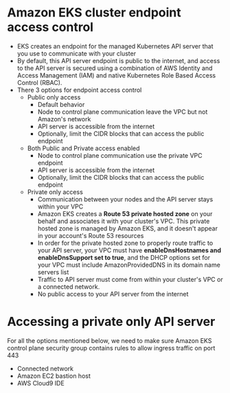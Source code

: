 # Amazon EKS cluster endpoint access control
- EKS creates an endpoint for the managed Kubernetes API server that you use to communicate with your cluster
- By default, this API server endpoint is public to the internet, and access to the API server is secured using a combination of AWS Identity and Access Management (IAM) and native Kubernetes Role Based Access Control (RBAC).
- There 3 options for endpoint access control
    - Public only access
        - Default behavior
        - Node to control plane communication leave the VPC but not Amazon's network
        - API server is accessible from the internet
        - Optionally, limit the CIDR blocks that can access the public endpoint
    - Both Public and Private access enabled
        - Node to control plane communication use the private VPC endpoint
        - API server is accessible from the internet
        - Optionally, limit the CIDR blocks that can access the public endpoint
    - Private only access
        - Communication between your nodes and the API server stays within your VPC
        - Amazon EKS creates a **Route 53 private hosted zone** on your behalf and associates it with your cluster's VPC. This private hosted zone is managed by Amazon EKS, and it doesn't appear in your account's Route 53 resources
        - In order for the private hosted zone to properly route traffic to your API server, your VPC must have **enableDnsHostnames and enableDnsSupport set to true**, and the DHCP options set for your VPC must include AmazonProvidedDNS in its domain name servers list
        - Traffic to API server must come from within your cluster's VPC or a connected network.
        - No public access to your API server from the internet

# Accessing a private only API server
For all the options mentioned below, we need to make sure  Amazon EKS control plane security group contains rules to allow ingress traffic on port 443
- Connected network
- Amazon EC2 bastion host
- AWS Cloud9 IDE